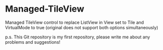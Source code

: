 Managed-TileView
================

Managed TileView control to replace ListView in View set to Tile and VirtualMode to true (original does not support both options simultaneously)

p.s. This Git repository is my first repository, please write me about any problems and suggestions!
